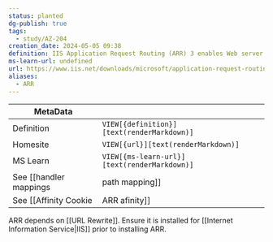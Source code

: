 ```yaml
---
status: planted
dg-publish: true
tags:
  - study/AZ-204
creation_date: 2024-05-05 09:38
definition: IIS Application Request Routing (ARR) 3 enables Web server administrators, hosting providers, and Content Delivery Networks (CDNs) to increase Web application scalability and reliability through rule-based routing,
ms-learn-url: undefined
url: https://www.iis.net/downloads/microsoft/application-request-routing
aliases:
  - ARR
---
```


| MetaData   |                                              |
| ---------- | -------------------------------------------- |
| Definition | `VIEW[{definition}][text(renderMarkdown)]`   |
| Homesite   | `VIEW[{url}][text(renderMarkdown)]`          |
| MS Learn   | `VIEW[{ms-learn-url}][text(renderMarkdown)]` |
See [[handler mappings|path mapping]]
See [[Affinity Cookie|ARR afinity]]

ARR depends on [[URL Rewrite]]. Ensure it is installed for [[Internet Information Service|IIS]] prior to installing ARR.


